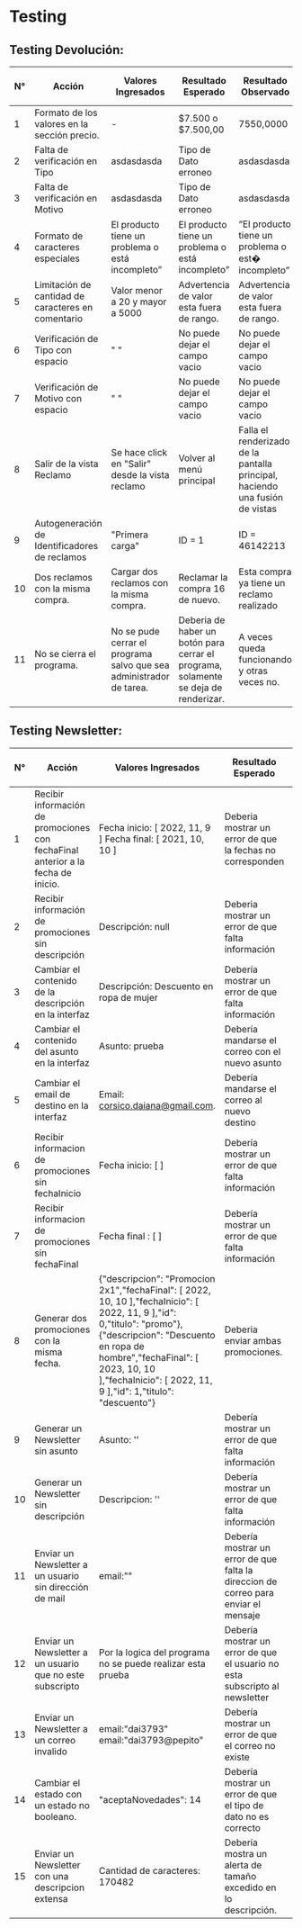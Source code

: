 <h1>Testing</h1>

<div>
<h2>Testing Devolución:</h2>

| N°  | Acción | Valores Ingresados  | Resultado Esperado | Resultado Observado | ¿Pasó la prueba?  | Tipo de Error | Prioridad |  
| ------------- | ------------- | ------------- | ------------- | ------------- | ------------- | ------------- | ------------- |
| 1  | Formato de los valores en la sección precio.  | -  | $7.500 o $7.500,00  | 7550,0000  | No   |    UI     | Bajo          |
| 2  | Falta de verificación en Tipo  | asdasdasda  | Tipo de Dato erroneo  | asdasdasda  | No  | Funcional     | Alto          |
| 3  | Falta de verificación en Motivo| asdasdasda  | Tipo de Dato erroneo  | asdasdasda  | No  | Funcional     | Alto          |
| 4  | Formato de caracteres especiales| El producto tiene un problema o está incompleto”  | El producto tiene un problema o está incompleto”  | “El producto tiene un problema o est� incompleto”  | No | Integridad de datos  | Alto |
| 5  | Limitación de cantidad de caracteres en comentario  | Valor menor a 20 y mayor a 5000  | Advertencia de valor esta fuera de rango.  | Advertencia de valor esta fuera de rango.  | Si  | -  | -  |
| 6  | Verificación de Tipo con espacio  | " "  | No puede dejar el campo vacio  | No puede dejar el campo vacio  | Si  | -  | - |
| 7  | Verificación de Motivo con espacio  | " "  | No puede dejar el campo vacio  | No puede dejar el campo vacio  | Si  | -  | - |
| 8  | Salir de la vista Reclamo  | Se hace click en "Salir" desde la vista reclamo  | Volver al menú principal  | Falla el renderizado de la pantalla principal, haciendo una fusión de vistas  | No  | UI | Alto  |
| 9  | Autogeneración de Identificadores de reclamos  | "Primera carga"  | ID = 1  | ID = 46142213  | No | Persistencia  | Media  |
| 10 | Dos reclamos con la misma compra.  | Cargar dos reclamos con la misma compra. | Reclamar la compra 16 de nuevo.  | Esta compra ya tiene un reclamo realizado  | Si | - | - |
| 11 | No se cierra el programa.  | No se pude cerrar el programa salvo que sea administrador de tarea.  | Deberia de haber un botón para cerrar el programa, solamente se deja de renderizar.  | A veces queda funcionando y otras veces no.  | No | Funcionalidad | Urgente |
</div>

<div>
<h2>Testing Newsletter:</h2>

| N°  | Acción | Valores Ingresados  | Resultado Esperado | Resultado Observado | ¿Pasó la prueba?  | Tipo de Error | Prioridad |  
| ------------- | ------------- | ------------- | ------------- | ------------- | ------------- | ------------- | ------------- |
| 1  | Recibir información de promociones con fechaFinal anterior a la fecha de inicio.  | Fecha inicio: [ 2022, 11, 9 ] Fecha final: [ 2021, 10, 10 ]  | Deberia mostrar un error de que la fechas no corresponden  | Envió el correo normalmente  | No   |    Funcionalidad     | Alto |
| 2  | Recibir información de promociones sin descripción  | Descripción: null  | Deberia mostrar un error de que falta información  | Envió el correo normalmente  | No  | Funcional     | Alto          |
| 3  | Cambiar el contenido de la descripción en la interfaz | Descripción: Descuento en ropa de mujer  | Debería mostrar un error de que falta información  | Descripción: Descuento en ropa de hombre  | No  | Funcional     | Alto          |
| 4  | Cambiar el contenido del asunto en la interfaz | Asunto: prueba  | Debería mandarse el correo con el nuevo asunto  | Asunto: descuento  | No | Funcionalidad  | Alto |
| 5  | Cambiar el email de destino en la interfaz  | Email: corsico.daiana@gmail.com.  | Debería mandarse el correo al nuevo destino  | Destino: dai3793@gmail.com  | No  | Funcional | Alto  |
| 6  | Recibir informacion de promociones sin fechaInicio  | Fecha inicio: [ ] | Debería mostrar un error de que falta información  | No ejecuta | Si  | -  | - |
| 7  | Recibir informacion de promociones sin fechaFinal   | Fecha final : [ ] | Debería mostrar un error de que falta información  | No ejecuta | Si  | -  | - |
| 8  | Generar dos promociones con la misma fecha. | {"descripcion": "Promocion 2x1","fechaFinal": [ 2022, 10, 10 ],"fechaInicio": [ 2022, 11, 9 ],"id": 0,"titulo": "promo"}, {"descripcion": "Descuento en ropa de hombre","fechaFinal": [ 2023, 10, 10 ],"fechaInicio": [ 2022, 11, 9 ],"id": 1,"titulo": "descuento"} | Deberia enviar ambas promociones.  | Envia ambas promociones.  | Si  | - | - |
| 9  | Generar un Newsletter sin asunto  | Asunto: ''  | Debería mostrar un error de que falta información  | Envía el correo normalmente  | No | Funcional  | Alto  |
| 10 | Generar un Newsletter sin descripción  | Descripcion: '' | Debería mostrar un error de que falta información  | Envía el correo normalmente | No | Funcional | Alto |
| 11 | Enviar un Newsletter a un usuario sin dirección de mail  | email:""  | Debería mostrar un error de que falta la direccion de correo para enviar el mensaje | Muestra un error: datos incorrectos  | Si | - | - |
| 12 | Enviar un Newsletter a un usuario que no este subscripto  | Por la logica del programa no se puede realizar esta prueba  | Debería mostrar un error de que el usuario no esta subscripto al newsletter  | Por la lógica del programa no se puede realizar esta prueba  | Si  | - | - |
| 13 | Enviar un Newsletter a un correo invalido  | email:"dai3793" email:"dai3793@pepito"  | Debería mostrar un error de que el correo no existe | Muestra un error: datos incorrectos | Si | - | - |
| 14 | Cambiar el estado con un estado no booleano.  | "aceptaNovedades": 14 | Debería mostrar un error de que el tipo de dato no es correcto  | No ejecuta | No | - | - |
| 15 | Enviar un Newsletter con una descripcion extensa  | Cantidad de caracteres: 170482 | Debería mostra un alerta de tamaño excedido en lo descripción. | Envía el correo normalmente.  | No | Funcionalidad | Media |
</div>
